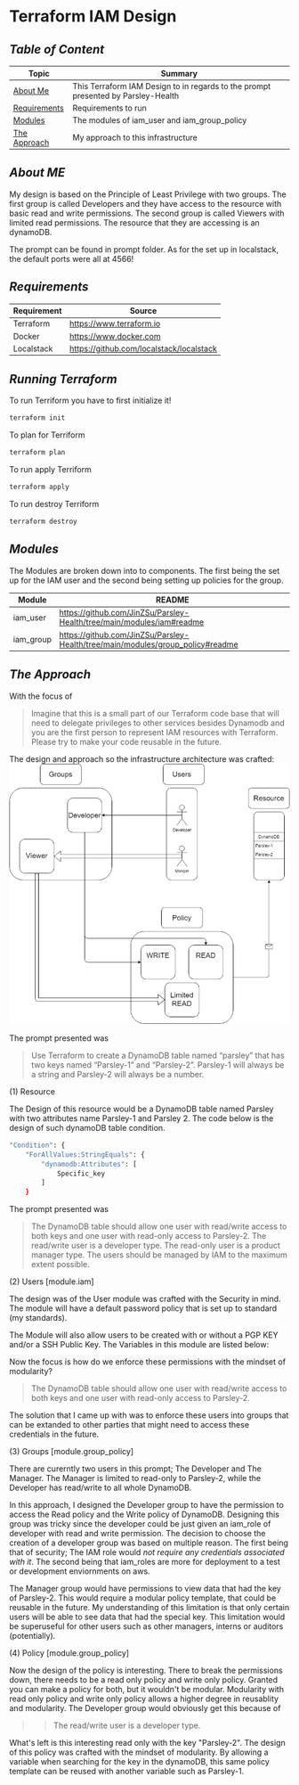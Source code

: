 # Terraform IAM Design

## _Table of Content_

| Topic | Summary | 
| --- | ---| 
| [About Me](#https://github.com/JinZSu/Parsley-Health#about-me) | This Terraform IAM Design to in regards to the prompt presented by Parsley-Health|
| [Requirements](#https://github.com/JinZSu/Parsley-Health#requirements) | Requirements to run|
| [Modules](#https://github.com/JinZSu/Parsley-Health#modules) | The modules of iam_user and iam_group_policy |
| [The Approach](#https://github.com/JinZSu/Parsley-Health#the-approach) | My approach to this infrastructure |


## _About ME_
My design is based on the Principle of Least Privilege with two groups. The first group is called Developers and they have access to the resource with basic read and write permissions. The second group is called Viewers with limited read permissions. The resource that they are accessing is an dynamoDB.

The prompt can be found in prompt folder. As for the set up in localstack, the default ports were all at 4566!

## _Requirements_ 
| Requirement | Source | 
| --- | ---| 
| Terraform | <https://www.terraform.io>|
| Docker | <https://www.docker.com> |
| Localstack | <https://github.com/localstack/localstack> |

## _Running Terraform_
To run Terriform you have to first initialize it! 
```sh
terraform init
```
To plan for Terriform
```sh
terraform plan
```
To run apply Terriform 
```sh
terraform apply
```
To run destroy Terriform 
```sh
terraform destroy
```

## _Modules_

The Modules are broken down into to components. The first being the set up for the IAM user and the second being setting up policies for the group.

| Module | README | 
| --- | ---| 
| iam_user | https://github.com/JinZSu/Parsley-Health/tree/main/modules/iam#readme |
| iam_group | https://github.com/JinZSu/Parsley-Health/tree/main/modules/group_policy#readme |

## _The Approach_
With the focus of 
>Imagine that this is a small part of our Terraform code base that will need to delegate privileges to other services besides Dynamodb and you are the first person to represent IAM resources with Terraform.
>Please try to make your code reusable in the future.

The design and approach so the infrastructure architecture was crafted:
![alt text](https://github.com/JinZSu/Parsley-Health/blob/main/Design.png)

The prompt presented was
> Use Terraform to create a DynamoDB table named “parsley” that has two keys named “Parsley-1” and “Parsley-2”.
>Parsley-1 will always be a string and Parsley-2 will always be a
number.

(1) Resource

The Design of this resource would be a DynamoDB table named Parsley with two attributes name Parsley-1 and Parsley 2. The code below is the design of such dynamoDB table condition.

```sh
"Condition": {
    "ForAllValues:StringEquals": {
        "dynamodb:Attributes": [
            Specific_key
        ]
    }
```

The prompt presented was
>The DynamoDB table should allow one user with read/write access to both keys and one user with read-only access to Parsley-2.
>The read/write user is a developer type.
>The read-only user is a product manager type.
>The users should be managed by IAM to the maximum extent
possible.

(2) Users [module.iam]

The design was of the User module was crafted with the Security in mind. The module will have a default password policy that is set up to standard (my standards).

The Module will also allow users to be created with or without a PGP KEY and/or a SSH Public Key. The Variables in this module are listed below:

Now the focus is how do we enforce these permissions with the mindset of modularity? 
>The DynamoDB table should allow one user with read/write access to both keys and one user with read-only access to Parsley-2.

The solution that I came up with was to enforce these users into groups that can be extanded to other parties that might need to access these credentials in the future. 

(3) Groups [module.group_policy]

There are curerntly two users in this prompt; The Developer and The Manager. The Manager is limited to read-only to Parsley-2, while the Developer has read/write to all whole DynamoDB. 

In this approach, I designed the Developer group to have the permission to access the Read policy and the Write policy of DynamoDB. Designing this group was tricky since the developer could be just given an iam_role of developer with read and write permission. The decision to choose the creation of a developer group was based on multiple reason. The first being that of security; The IAM role would _not require any credentials associated with it_. The second being that iam_roles are more for deployment to a test or development enviornments on aws. 

The Manager group would have permissions to view data that had the key of Parsley-2. This would require a modular policy template, that could be reusable in the future. My understanding of this limitation is that only certain users will be able to see data that had the special key. This limitation would be superuseful for other users such as other managers, interns or auditors (potentially). 

(4) Policy [module.group_policy]

Now the design of the policy is interesting. There to break the permissions down, there needs to be a read only policy and write only policy. Granted you can make a policy for both, but it wouldn't be modular. Modularity with read only policy and write only policy allows a higher degree in reusablity and modularity. The Developer group would obviously get this because of 
>>The read/write user is a developer type.

What's left is this interesting read only with the key "Parsley-2". The design of this policy was crafted with the mindset of modularity. By allowing a variable when searching for the key in the dynamoDB, this same policy template can be reused with another variable such as Parsley-1.

